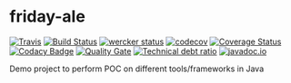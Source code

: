# friday-ale

[![Travis](https://img.shields.io/travis/sankhaonline/friday-ale.svg?style=plastic)](https://travis-ci.org/sankhaonline/friday-ale)
[![Build Status](https://semaphoreci.com/api/v1/sankhaonline/friday-ale/branches/master/shields_badge.svg)](https://semaphoreci.com/sankhaonline/friday-ale)
[![wercker status](https://app.wercker.com/status/07244cf3cfd6ac4026e7e272602261d0/m/master "wercker status")](https://app.wercker.com/project/byKey/07244cf3cfd6ac4026e7e272602261d0)
[![codecov](https://codecov.io/gh/sankhaonline/friday-ale/branch/master/graph/badge.svg)](https://codecov.io/gh/sankhaonline/friday-ale)
[![Coverage Status](https://coveralls.io/repos/github/sankhaonline/friday-ale/badge.svg)](https://coveralls.io/github/sankhaonline/friday-ale)
[![Codacy Badge](https://api.codacy.com/project/badge/Grade/aee0da9ba4e941e8b17307795a56e0e3)](https://www.codacy.com/app/sankhaonline/friday-ale?utm_source=github.com&amp;utm_medium=referral&amp;utm_content=sankhaonline/friday-ale&amp;utm_campaign=Badge_Grade)
[![Quality Gate](https://sonarcloud.io/api/badges/gate?key=io.sankha:friday-ale)](https://sonarcloud.io/dashboard?id=io.sankha%3Afriday-ale)
[![Technical debt ratio](https://sonarcloud.io/api/badges/gate?key=io.sankha:friday-ale&metric=sqale_debt_ratio)](https://sonarcloud.io/dashboard?id=io.sankha%3Afriday-ale)
[![javadoc.io](https://img.shields.io/badge/javadoc-Unknown-brightgreen.svg)](http://www.javadoc.io/doc/io.sankha/friday-ale)





Demo project to perform POC on different tools/frameworks in Java
